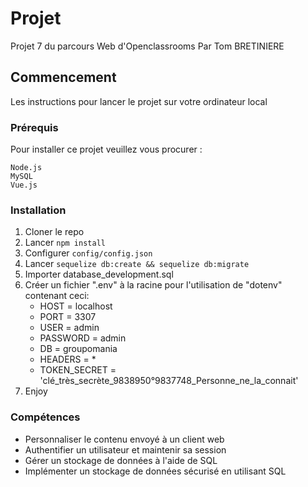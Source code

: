 # Projet

Projet 7 du parcours Web d'Openclassrooms
Par Tom BRETINIERE

## Commencement

Les instructions pour lancer le projet sur votre ordinateur local

### Prérequis

Pour installer ce projet veuillez vous procurer :

```
Node.js
MySQL
Vue.js
```

### Installation

1. Cloner le repo
2. Lancer ```npm install```
3. Configurer ```config/config.json```
4. Lancer ```sequelize db:create && sequelize db:migrate```
5. Importer database_development.sql
6. Créer un fichier ".env" à la racine pour l'utilisation de "dotenv" contenant ceci:
    - HOST = localhost
    - PORT = 3307
    - USER = admin
    - PASSWORD = admin
    - DB = groupomania
    - HEADERS = *
    - TOKEN_SECRET = 'clé_très_secrète_9838950°9837748_Personne_ne_la_connait'
7. Enjoy

### Compétences  
  
- Personnaliser le contenu envoyé à un client web  
- Authentifier un utilisateur et maintenir sa session  
- Gérer un stockage de données à l'aide de SQL  
- Implémenter un stockage de données sécurisé en utilisant SQL
